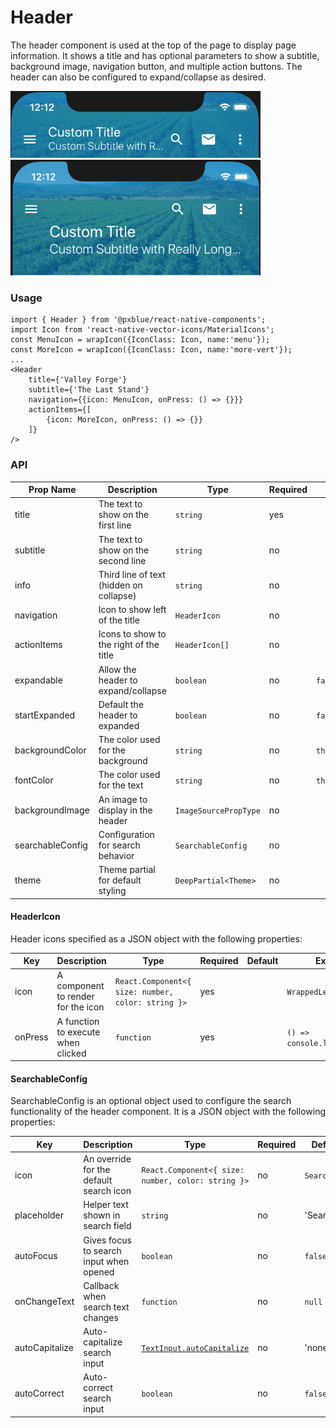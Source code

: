 # Header
The header component is used at the top of the page to display page information. It shows a title and has optional parameters to show a subtitle, background image, navigation button, and multiple action buttons. The header can also be configured to expand/collapse as desired.

<img width="400" alt="Collapsed header" src="images/header_small.png">
<img width="400" alt="Expanded header" src="images/header_large.png">

### Usage
```
import { Header } from '@pxblue/react-native-components';
import Icon from 'react-native-vector-icons/MaterialIcons';
const MenuIcon = wrapIcon({IconClass: Icon, name:'menu'});
const MoreIcon = wrapIcon({IconClass: Icon, name:'more-vert'});
...
<Header
    title={'Valley Forge'}
    subtitle={'The Last Stand'}
    navigation={{icon: MenuIcon, onPress: () => {}}}
    actionItems={[
        {icon: MoreIcon, onPress: () => {}}
    ]}
/>
```

### API
| Prop Name         | Description                             | Type                  | Required | Default                  | Examples                                   |
|-------------------|-----------------------------------------|-----------------------|----------|--------------------------|--------------------------------------------|
| title             | The text to show on the first line      | `string`              | yes      |                          | 'Hello World'                              |
| subtitle          | The text to show on the second line     | `string`              | no       |                          | 'Subtitle'                                 |
| info              | Third line of text (hidden on collapse) | `string`              | no       |                          | 'Hidden Text'                              |
| navigation        | Icon to show left of the title          | `HeaderIcon`          | no       |                          | `{icon: MenuIcon, onClick: () => {}}`      |
| actionItems       | Icons to show to the right of the title | `HeaderIcon[]`        | no       |                          |                                            |
| expandable        | Allow the header to expand/collapse     | `boolean`             | no       | `false`                  |                                            |
| startExpanded     | Default the header to expanded          | `boolean`             | no       | `false`                  |                                            |
| backgroundColor   | The color used for the background       | `string`              | no       | `theme.colors.primary`   | 'white', 'blue'                            |
| fontColor         | The color used for the text             | `string`              | no       | `theme.colors.onPrimary` | '#000000'                                  |
| backgroundImage   | An image to display in the header       | `ImageSourcePropType` | no       |                          | `require('../assets/background.jpg')`      |
| searchableConfig  | Configuration for search behavior       | `SearchableConfig`    | no       |                          | { placeholder: 'Search', autoFocus: true } |
| theme             | Theme partial for default styling       | `DeepPartial<Theme>`  | no       |                          | { colors: { text: 'green' } }              |

#### HeaderIcon
Header icons specified as a JSON object with the following properties:

| Key               | Description                             | Type                                               | Required | Default             | Examples                                |
|-------------------|-----------------------------------------|----------------------------------------------------|----------|---------------------|-----------------------------------------|
| icon              | A component to render for the icon      | `React.Component<{ size: number, color: string }>` | yes      |                     | `WrappedLeaf`                           |
| onPress           | A function to execute when clicked      | `function`                                         | yes      |                     | `() => console.log('pressed')`          |

#### SearchableConfig
SearchableConfig is an optional object used to configure the search functionality of the header component. It is a JSON object with the following properties:

| Key               | Description                             | Type                                               | Required | Default             | Examples                                |
|-------------------|-----------------------------------------|----------------------------------------------------|----------|---------------------|-----------------------------------------|
| icon              | An override for the default search icon | `React.Component<{ size: number, color: string }>` | no       | `SearchIcon`        | `WrappedLeaf`                           |
| placeholder       | Helper text shown in search field       | `string`                                           | no       | 'Search'            | 'Search by Device'                      |
| autoFocus         | Gives focus to search input when opened | `boolean`                                          | no       | `false`             |                                         |
| onChangeText      | Callback when search text changes       | `function`                                         | no       | `null`              | `() => console.log('pressed')`          |
| autoCapitalize    | Auto-capitalize search input            | [`TextInput.autoCapitalize`](shorturl.at/vzKR7)    | no       | 'none'              | 'words'                                 |
| autoCorrect       | Auto-correct search input               | `boolean`                                          | no       | `false`             |                                         |
